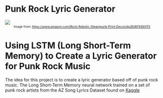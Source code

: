 # Punk Rock Lyric Generator
<img src = "https://images-na.ssl-images-amazon.com/images/I/71tgC6Xz7JL._SY800_.jpg">
<br>
<center>
    <font size = 1.5>Image from: <a href = 'https://www.amazon.com/Rock-Robotic-Steampunk-Print-Decor/dp/B08F93NYF5'>https://www.amazon.com/Rock-Robotic-Steampunk-Print-Decor/dp/B08F93NYF5</a>
</center></font>

# Using LSTM (Long Short-Term Memory) to Create a Lyric Generator for Punk Rock Music

The idea for this project is to create a lyric generator based off of  punk rock music. The Long Short-Term Memory neural network trained on a set of punk rock artists from the AZ Song Lyrics Dataset found on <a href = 'https://www.kaggle.com/albertsuarez/azlyrics'>Kaggle</a>